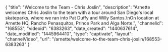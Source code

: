 {
    "title": "Welcome to the Team - Chris Joslin",
    "description": "Arnette welcomes Chris Joslin to the team with a tour around San Diego's local skateparks, where we ran into Pat Duffy and Willy Santos.\nOn location at Arnette HQ, Rancho Penasquitos, Prince Park and Alga Norte.",
    "channelid": "168553",
    "videoid": "6383263",
    "date_created": "1440637614",
    "date_modified": "1445964410",
    "type": "captivate",
    "layout": "channelVideo",
    "url": "\/arnette\/welcome-to-the-team-chris-joslin\/168553-6383263"
}